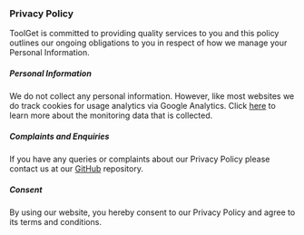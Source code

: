 ### Privacy Policy

ToolGet is committed to providing quality services to you and this policy outlines our ongoing obligations to you in respect of how we manage your Personal Information.

##### Personal Information

We do not collect any personal information. However, like most websites we do track cookies for usage analytics via Google Analytics. Click [here](https://developers.google.com/analytics/resources/concepts/gaConceptsTrackingOverview) to learn more about the monitoring data that is collected.

##### Complaints and Enquiries

If you have any queries or complaints about our Privacy Policy please contact us at our [GitHub](https://github.com/marcusturewicz/toolget/issues) repository.

##### Consent

By using our website, you hereby consent to our Privacy Policy and agree to its terms and conditions.
